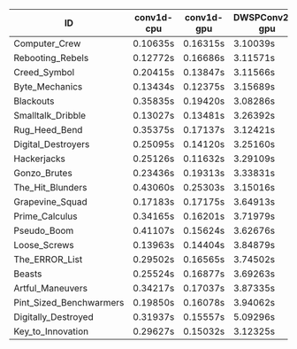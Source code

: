 |ID|conv1d-cpu|conv1d-gpu|DWSPConv2D-gpu|gemm-gpu|avg|
|-|-|-|-|-|-|
|Computer_Crew|0.10635s|0.16315s|3.10039s|1.83951s|1.30235s|
|Rebooting_Rebels|0.12772s|0.16686s|3.11571s|1.83157s|1.31047s|
|Creed_Symbol|0.20415s|0.13847s|3.11566s|1.85030s|1.32715s|
|Byte_Mechanics|0.13434s|0.12375s|3.15689s|1.91894s|1.33348s|
|Blackouts|0.35835s|0.19420s|3.08286s|1.81164s|1.36176s|
|Smalltalk_Dribble|0.13027s|0.13481s|3.26392s|1.91959s|1.36215s|
|Rug_Heed_Bend|0.35375s|0.17137s|3.12421s|2.00002s|1.41234s|
|Digital_Destroyers|0.25095s|0.14120s|3.25160s|2.03402s|1.41945s|
|Hackerjacks|0.25126s|0.11632s|3.29109s|2.02992s|1.42215s|
|Gonzo_Brutes|0.23436s|0.19313s|3.33831s|2.06149s|1.45682s|
|The_Hit_Blunders|0.43060s|0.25303s|3.15016s|2.08894s|1.48068s|
|Grapevine_Squad|0.17183s|0.17175s|3.64913s|2.24078s|1.55837s|
|Prime_Calculus|0.34165s|0.16201s|3.71979s|2.21877s|1.61056s|
|Pseudo_Boom|0.41107s|0.15624s|3.62676s|2.26719s|1.61531s|
|Loose_Screws|0.13963s|0.14404s|3.84879s|2.39429s|1.63169s|
|The_ERROR_List|0.29502s|0.16565s|3.74502s|2.41608s|1.65544s|
|Beasts|0.25524s|0.16877s|3.69263s|2.50720s|1.65596s|
|Artful_Maneuvers|0.34217s|0.17037s|3.87335s|2.33795s|1.68096s|
|Pint_Sized_Benchwarmers|0.19850s|0.16078s|3.94062s|2.47418s|1.69352s|
|Digitally_Destroyed|0.31937s|0.15557s|5.09296s|3.09204s|2.16499s|
|Key_to_Innovation|0.29627s|0.15032s|3.12325s|infs|infs|
